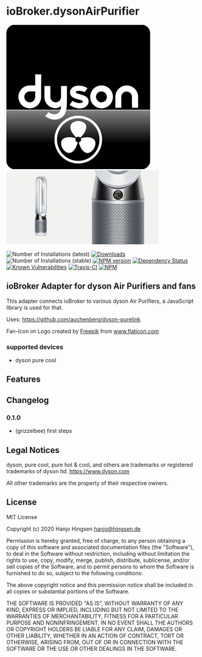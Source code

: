 # ioBroker.dysonAirPurifier

![Logo](admin/dyson_logo.svg)![Logo](admin/dyson_pure_cool.jpg)  


![Number of Installations (latest)](http://iobroker.live/badges/myvbus-installed.svg)
[![Downloads](https://img.shields.io/npm/dm/iobroker.myvbus.svg)](https://www.npmjs.com/package/iobroker.myvbus)
![Number of Installations (stable)](http://iobroker.live/badges/myvbus-stable.svg)
[![NPM version](https://img.shields.io/npm/v/iobroker.myvbus.svg)](https://www.npmjs.com/package/iobroker.myvbus)
[![Dependency Status](https://img.shields.io/david/iobroker-community-adapters/iobroker.myvbus.svg)](https://david-dm.org/iobroker-community-adapters/iobroker.myvbus)
[![Known Vulnerabilities](https://snyk.io/test/github/iobroker-community-adapters/ioBroker.myvbus/badge.svg)](https://snyk.io/test/github/iobroker-community-adapters/ioBroker.myvbus)
[![Travis-CI](http://img.shields.io/travis/iobroker-community-adapters/ioBroker.myvbus/master.svg)](https://travis-ci.org/iobroker-community-adapters/ioBroker.myvbus)
[![NPM](https://nodei.co/npm/iobroker.myvbus.png?downloads=true)](https://nodei.co/npm/iobroker.myvbus/)
  
  
  
## ioBroker Adapter for dyson Air Purifiers and fans
This adapter connects ioBroker to various dyson Air Purifiers, a JavaScript library is used for that.

Uses: <https://github.com/auchenberg/dyson-purelink>
<div>Fan-Icon im Logo created by <a href="https://www.flaticon.com/de/autoren/freepik" title="Freepik">Freepik</a> from <a href="https://www.flaticon.com/de/" title="Flaticon">www.flaticon.com</a></div>

### supported devices
* dyson pure cool

## Features


## Changelog

### 0.1.0
* (grizzelbee) first steps
## Legal Notices

dyson, pure cool, pure hot & cool, and others are trademarks or registered trademarks of dyson ltd.
<https://www.dyson.com>

All other trademarks are the property of their respective owners.

## License

MIT License

Copyright (c) 2020 Hanjo Hingsen <hanjo@hingsen.de>

Permission is hereby granted, free of charge, to any person obtaining a copy
of this software and associated documentation files (the "Software"), to deal
in the Software without restriction, including without limitation the rights
to use, copy, modify, merge, publish, distribute, sublicense, and/or sell
copies of the Software, and to permit persons to whom the Software is
furnished to do so, subject to the following conditions:

The above copyright notice and this permission notice shall be included in all
copies or substantial portions of the Software.

THE SOFTWARE IS PROVIDED "AS IS", WITHOUT WARRANTY OF ANY KIND, EXPRESS OR
IMPLIED, INCLUDING BUT NOT LIMITED TO THE WARRANTIES OF MERCHANTABILITY,
FITNESS FOR A PARTICULAR PURPOSE AND NONINFRINGEMENT. IN NO EVENT SHALL THE
AUTHORS OR COPYRIGHT HOLDERS BE LIABLE FOR ANY CLAIM, DAMAGES OR OTHER
LIABILITY, WHETHER IN AN ACTION OF CONTRACT, TORT OR OTHERWISE, ARISING FROM,
OUT OF OR IN CONNECTION WITH THE SOFTWARE OR THE USE OR OTHER DEALINGS IN THE
SOFTWARE.
